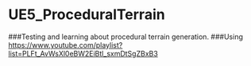 # UE5_ProceduralTerrain
###Testing and learning about procedural terrain generation.
###Using https://www.youtube.com/playlist?list=PLFt_AvWsXl0eBW2EiBtl_sxmDtSgZBxB3
